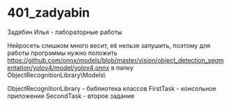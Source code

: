# 401_zadyabin
Задябин Илья - лабораторные работы

Нейросеть слишком много весит, её нельзя запушить, поэтому для работы программы нужно положить https://github.com/onnx/models/blob/master/vision/object_detection_segmentation/yolov4/model/yolov4.onnx в папку ObjectRecognitionLibrary\Models\

ObjectRecognitionLibrary - библиотека классов
FirstTask - консольное приложение
SecondTask - второе задание
